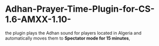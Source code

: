 # Adhan-Prayer-Time-Plugin-for-CS-1.6-AMXX-1.10-
the plugin plays the Adhan sound for players located in Algeria and automatically moves them to **Spectator mode for 15 minutes**,
